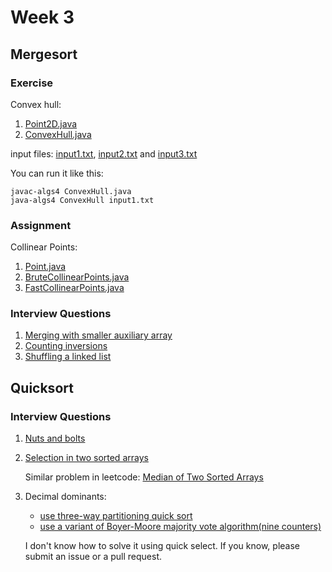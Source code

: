 # Week 3

## Mergesort

### Exercise

Convex hull:

1. [Point2D.java](https://github.com/seineo/Algorithms/blob/master/Part1/week3/Point2D.java)
2. [ConvexHull.java](https://github.com/seineo/Algorithms/blob/master/Part1/week3/ConvexHull.java)

input files: [input1.txt](https://github.com/seineo/Algorithms/blob/master/Part1/week3/input1.txt), [input2.txt](https://github.com/seineo/Algorithms/blob/master/Part1/week3/input2.txt) and [input3.txt](https://github.com/seineo/Algorithms/blob/master/Part1/week3/input3.txt)

You can run it like this:

```shell
javac-algs4 ConvexHull.java 
java-algs4 ConvexHull input1.txt
```

### Assignment

Collinear Points:

1. [Point.java](https://github.com/seineo/Algorithms/blob/master/Part1/week3/Point.java)
2. [BruteCollinearPoints.java](https://github.com/seineo/Algorithms/blob/master/Part1/week3/BruteCollinearPoints.java)
3. [FastCollinearPoints.java](https://github.com/seineo/Algorithms/blob/master/Part1/week3/FastCollinearPoints.java)

### Interview Questions

1. [Merging with smaller auxiliary array](https://github.com/seineo/Algorithms/blob/master/Part1/week3/MergeWithSmallerArray.java)
2. [Counting inversions](https://github.com/seineo/Algorithms/blob/master/Part1/week3/CountingInversions.java)
3. [Shuffling a linked list](https://github.com/seineo/Algorithms/blob/master/Part1/week3/ShuffleList.java)

## Quicksort

### Interview Questions

1. [Nuts and bolts](https://github.com/seineo/Algorithms/blob/master/Part1/week3/NutsAndBolts.java)

2. [Selection in two sorted arrays](https://github.com/seineo/Algorithms/blob/master/Part1/week3/SelectionInTwoSortedArrays.java)

   Similar problem in leetcode: [Median of Two Sorted Arrays](https://leetcode-cn.com/problems/median-of-two-sorted-arrays/)

3. Decimal dominants:

   - [use three-way partitioning quick sort](https://github.com/seineo/Algorithms/blob/master/Part1/week3/ThreeWayQSDecimalDominant.java)
   - [use a variant of Boyer-Moore majority vote algorithm(nine counters)](https://github.com/seineo/Algorithms/blob/master/Part1/week3/NineCountersDecimalDominant.java)

   I don't know how to solve it using quick select. If you know, please submit an issue or a pull request.

